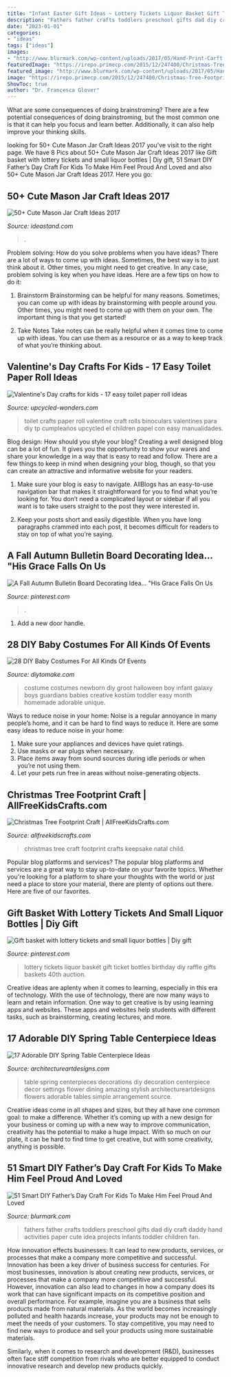 ```yaml
---
title: "Infant Easter Gift Ideas ~ Lottery Tickets Liquor Basket Gift Ticket Bottles Birthday Diy Raffle Gifts Baskets 40th Auction"
description: "Fathers father crafts toddlers preschool gifts dad diy craft daddy hand activities paper cute idea projects infants toddler children fan"
date: "2023-01-01"
categories:
- "ideas"
tags: ["ideas"]
images:
- "http://www.blurmark.com/wp-content/uploads/2017/05/Hand-Print-Carft.jpg"
featuredImage: "https://irepo.primecp.com/2015/12/247400/Christmas-Tree-Footprint-Craft_ExtraLarge700_ID-1318129.jpg?v=1318129"
featured_image: "http://www.blurmark.com/wp-content/uploads/2017/05/Hand-Print-Carft.jpg"
image: "https://irepo.primecp.com/2015/12/247400/Christmas-Tree-Footprint-Craft_ExtraLarge700_ID-1318129.jpg?v=1318129"
ShowToc: true
author: "Dr. Francesca Glover"
---
```



What are some consequences of doing brainstroming?
There are a few potential consequences of doing brainstroming, but the most common one is that it can help you focus and learn better. Additionally, it can also help improve your thinking skills.

	

		
looking for 50+ Cute Mason Jar Craft Ideas 2017 you've visit to the right page. We have 8 Pics about 50+ Cute Mason Jar Craft Ideas 2017 like Gift basket with lottery tickets and small liquor bottles | Diy gift, 51 Smart DIY Father’s Day Craft For Kids To Make Him Feel Proud And Loved and also 50+ Cute Mason Jar Craft Ideas 2017. Here you go:
		
    
## 50+ Cute Mason Jar Craft Ideas 2017

<img loading=lazy src="https://ideastand.com/wp-content/uploads/2014/02/mason-jar-crafts/christmas-food-gift-13.jpg" onerror="this.onerror=null;this.src='https://tse4.mm.bing.net/th?id=OIP.IOWvQxpGKOKAEkRgncZulQHaHa&amp;pid=15.1';" alt="50+ Cute Mason Jar Craft Ideas 2017">

_Source: ideastand.com_

>. 

	

Problem solving: How do you solve problems when you have ideas?
There are a lot of ways to come up with ideas. Sometimes, the best way is to just think about it. Other times, you might need to get creative. In any case, problem solving is key when you have ideas. Here are a few tips on how to do it:
1. Brainstorm
Brainstorming can be helpful for many reasons. Sometimes, you can come up with ideas by brainstorming with people around you. Other times, you might need to come up with them on your own. The important thing is that you get started!

2. Take Notes
Take notes can be really helpful when it comes time to come up with ideas. You can use them as a resource or as a way to keep track of what you’re thinking about.

    
## Valentine&#039;s Day Crafts For Kids - 17 Easy Toilet Paper Roll Ideas

<img loading=lazy src="http://www.upcycled-wonders.com/wp-content/uploads/2015/01/valentines-day-crafts-for-kids-toilet-paper-rolls-binoculars-red-heart-decoration.jpg" onerror="this.onerror=null;this.src='https://tse2.mm.bing.net/th?id=OIP.sLgZtHniRYt-i1fmRf-UNAHaLG&amp;pid=15.1';" alt="Valentine&#039;s Day crafts for kids - 17 easy toilet paper roll ideas">

_Source: upcycled-wonders.com_

>toilet crafts paper roll valentine craft rolls binoculars valentines para diy tp cumpleaños upcycled el children papel con easy manualidades. 

	

Blog design: How should you style your blog?
Creating a well designed blog can be a lot of fun. It gives you the opportunity to show your wares and share your knowledge in a way that is easy to read and follow. There are a few things to keep in mind when designing your blog, though, so that you can create an attractive and informative website for your readers.
1. Make sure your blog is easy to navigate. AllBlogs has an easy-to-use navigation bar that makes it straightforward for you to find what you’re looking for. You don’t need a complicated layout or sidebar if all you want is to take users straight to the post they were interested in.

2. Keep your posts short and easily digestible. When you have long paragraphs crammed into each post, it becomes difficult for readers to stay on top of what you’re saying.

    
## A Fall Autumn Bulletin Board Decorating Idea... &quot;His Grace Falls On Us

<img loading=lazy src="https://i.pinimg.com/736x/b6/36/f3/b636f3af7105a36b2e0beed034e190c3.jpg" onerror="this.onerror=null;this.src='https://tse3.mm.bing.net/th?id=OIP.V0gD9Ek1GOv5Kr-c1BEwHAHaJ4&amp;pid=15.1';" alt="A Fall Autumn Bulletin Board Decorating Idea... &quot;His Grace Falls On Us">

_Source: pinterest.com_

>. 

	

1. Add a new door handle. 

    
## 28 DIY Baby Costumes For All Kinds Of Events

<img loading=lazy src="https://www.diytomake.com/wp-content/uploads/2016/03/Baby-Groot-DIY-Costume.jpg" onerror="this.onerror=null;this.src='https://tse4.mm.bing.net/th?id=OIP.nDAyYMO7rUkdfanS3-axigHaJ3&amp;pid=15.1';" alt="28 DIY Baby Costumes For All Kinds Of Events">

_Source: diytomake.com_

>costume costumes newborn diy groot halloween boy infant galaxy boys guardians babies creative kostüm toddler easy month homemade adorable unique. 

	

Ways to reduce noise in your home:
Noise is a regular annoyance in many people’s home, and it can be hard to find ways to reduce it. Here are some easy ideas to reduce noise in your home:
1. Make sure your appliances and devices have quiet ratings.
2. Use masks or ear plugs when necessary.
3. Place items away from sound sources during idle periods or when you’re not using them.
4. Let your pets run free in areas without noise-generating objects.

    
## Christmas Tree Footprint Craft | AllFreeKidsCrafts.com

<img loading=lazy src="https://irepo.primecp.com/2015/12/247400/Christmas-Tree-Footprint-Craft_ExtraLarge700_ID-1318129.jpg?v=1318129" onerror="this.onerror=null;this.src='https://tse4.mm.bing.net/th?id=OIP.DJSg6SgLGncmeAWL-SRQ5wHaLH&amp;pid=15.1';" alt="Christmas Tree Footprint Craft | AllFreeKidsCrafts.com">

_Source: allfreekidscrafts.com_

>christmas tree craft footprint crafts keepsake natal child. 

	

Popular blog platforms and services?
The popular blog platforms and services are a great way to stay up-to-date on your favorite topics. Whether you're looking for a platform to share your thoughts with the world or just need a place to store your material, there are plenty of options out there. Here are five of our favorites.

    
## Gift Basket With Lottery Tickets And Small Liquor Bottles | Diy Gift

<img loading=lazy src="https://i.pinimg.com/736x/1c/5a/e1/1c5ae172f182c6efe49c273961cb9a9f--lottery-tickets-liquor-bottles.jpg" onerror="this.onerror=null;this.src='https://tse4.mm.bing.net/th?id=OIP.ujWHiJGST-GQNmVt-7kd4wHaNK&amp;pid=15.1';" alt="Gift basket with lottery tickets and small liquor bottles | Diy gift">

_Source: pinterest.com_

>lottery tickets liquor basket gift ticket bottles birthday diy raffle gifts baskets 40th auction. 

	

Creative ideas are aplenty when it comes to learning, especially in this era of technology. With the use of technology, there are now many ways to learn and retain information. One way to get creative is by using learning apps and websites. These apps and websites help students with different tasks, such as brainstorming, creating lectures, and more.

    
## 17 Adorable DIY Spring Table Centerpiece Ideas

<img loading=lazy src="http://www.architectureartdesigns.com/wp-content/uploads/2015/03/615-630x945.jpg" onerror="this.onerror=null;this.src='https://tse2.mm.bing.net/th?id=OIP.Ue9YK14yUbRZ5f3-bQRlbQHaLH&amp;pid=15.1';" alt="17 Adorable DIY Spring Table Centerpiece Ideas">

_Source: architectureartdesigns.com_

>table spring centerpieces decorations diy decoration centerpiece decor settings flower dining amazing stylish architectureartdesigns flowers adorable tables simple arrangement source. 

	

Creative ideas come in all shapes and sizes, but they all have one common goal: to make a difference. Whether it’s coming up with a new design for your business or coming up with a new way to improve communication, creativity has the potential to make a huge impact. With so much on our plate, it can be hard to find time to get creative, but with some creativity, anything is possible.

    
## 51 Smart DIY Father’s Day Craft For Kids To Make Him Feel Proud And Loved

<img loading=lazy src="http://www.blurmark.com/wp-content/uploads/2017/05/Hand-Print-Carft.jpg" onerror="this.onerror=null;this.src='https://tse2.mm.bing.net/th?id=OIP.W95AcllBWffhr83pra4R7wHaJ4&amp;pid=15.1';" alt="51 Smart DIY Father’s Day Craft For Kids To Make Him Feel Proud And Loved">

_Source: blurmark.com_

>fathers father crafts toddlers preschool gifts dad diy craft daddy hand activities paper cute idea projects infants toddler children fan. 

	

How innovation effects businesses: It can lead to new products, services, or processes that make a company more competitive and successful.
Innovation has been a key driver of business success for centuries. For most businesses, innovation is about creating new products, services, or processes that make a company more competitive and successful. However, innovation can also lead to changes in how a company does its work that can have significant impacts on its competitive position and overall performance.
For example, imagine you are a business that sells products made from natural materials. As the world becomes increasingly polluted and health hazards increase, your products may not be enough to meet the needs of your customers. To stay competitive, you may need to find new ways to produce and sell your products using more sustainable materials.

Similarly, when it comes to research and development (R&D), businesses often face stiff competition from rivals who are better equipped to conduct innovative research and develop new products quickly.

